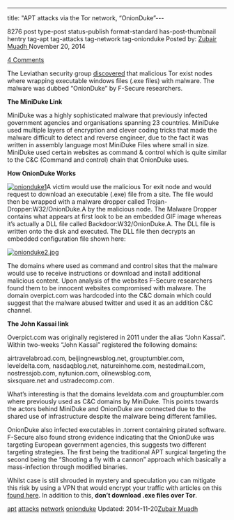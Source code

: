 ---
title: "APT attacks via the Tor network, “OnionDuke”---

8276 post type-post status-publish format-standard has-post-thumbnail hentry  tag-apt tag-attacks tag-network tag-onionduke 
Posted by: <a href="https://www.deepdotweb.com/author/zubairmuadh/" title="">Zubair Muadh </a></span>
<span>November 20, 2014</span>
    
<a href="/2014/11/20/apt-attacks-via-tor-network-onionduke/#comments">4 Comments</a></span>
</p>
<p>The Leviathan security group <a href="http://www.f-secure.com/weblog/archives/00002764.html" target="_blank">discovered</a> that malicious Tor exist nodes where wrapping executable windows files (.exe files) with malware. The malware was dubbed “OnionDuke” by F-Secure researchers.</p>
<p><strong>The MiniDuke Link</strong></p>
<p>MiniDuke was a highly sophisticated malware that previously infected government agencies and organisations spanning 23 countries. MiniDuke used multiple layers of encryption and clever coding tricks that made the malware difficult to detect and reverse engineer, due to the fact it was written in assembly language most MiniDuke Files where small in size. MiniDuke used certain websites as command &amp; control which is quite similar to the C&amp;C (Command and control) chain that OnionDuke uses.</p>
<p><strong>How OnionDuke Works</strong></p>
<p><a href="/imgs/2014/11/onionduke1.jpg"><img class="aligncenter size-full wp-image-8277" src="/imgs/2014/11/onionduke1.jpg" alt="onionduke1" width="650" height="365" srcset="/imgs/2014/11/onionduke1.jpg 650w, /imgs/2014/11/onionduke1-300x168.jpg 300w" sizes="(max-width: 650px) 100vw, 650px"/></a>A victim would use the malicious Tor exit node and would request to download an executable (.exe) file from a site. The file would then be wrapped with a malware dropper called Trojan-Dropper:W32/OnionDuke.A by the malicious node. The Malware Dropper contains what appears at first look to be an embedded GIF image whereas it’s actually a DLL file called Backdoor:W32/OnionDuke.A. The DLL file is written onto the disk and executed. The DLL file then decrypts an embedded configuration file shown here:</p>
<p><a href="/imgs/2014/11/onionduke2.jpg.png"><img class="aligncenter size-full wp-image-8278" src="/imgs/2014/11/onionduke2.jpg.png" alt="onionduke2.jpg" width="650" height="300" srcset="/imgs/2014/11/onionduke2.jpg.png 650w, /imgs/2014/11/onionduke2.jpg-300x138.png 300w, /imgs/2014/11/onionduke2.jpg-272x125.png 272w" sizes="(max-width: 650px) 100vw, 650px"/></a></p>
<p>The domains where used as command and control sites that the malware would use to receive instructions or download and install additional malicious content. Upon analysis of the websites F-Secure researchers found them to be innocent websites compromised with malware. The domain overpict.com was hardcoded into the C&amp;C domain which could suggest that the malware abused twitter and used it as an addition C&amp;C channel.</p>
<p><strong>The John Kassai link</strong></p>
<p>Overpict.com was originally registered in 2011 under the alias “John Kassai”. Within two-weeks “John Kassai” registered the following domains:</p>
<p>airtravelabroad.com, beijingnewsblog.net, grouptumbler.com, leveldelta.com, nasdaqblog.net, natureinhome.com, nestedmail.com, nostressjob.com, nytunion.com, oilnewsblog.com, sixsquare.net and ustradecomp.com.</p>
<p>What’s interesting is that the domains leveldata.com and grouptumbler.com where previously used as C&amp;C domains by MiniDuke. This points towards the actors behind MiniDuke and OnionDuke are connected due to the shared use of infrastructure despite the malware being different families.</p>
<p>OnionDuke also infected executables in .torrent containing pirated software. F-Secure also found strong evidence indicating that the OnionDuke was targeting European government agencies, this suggests two different targeting strategies. The first being the traditional APT surgical targeting the second being the “Shooting a fly with a cannon” approach which basically a mass-infection through modified binaries.</p>
<p>Whilst case is still shrouded in mystery and speculation you can mitigate this risk by using a VPN that would encrypt your traffic with articles on this <a href="http://www.deepdotweb.com/?s=VPN">found here</a>. In addition to this, <strong>don’t download .exe files over Tor</strong>.</p>
</div>
<a href="https://www.deepdotweb.com/tag/apt/" rel="tag">apt</a> <a href="https://www.deepdotweb.com/tag/attacks/" rel="tag">attacks</a> <a href="https://www.deepdotweb.com/tag/network/" rel="tag">network</a> <a href="https://www.deepdotweb.com/tag/onionduke/" rel="tag">onionduke</a> </span> 
Updated: 2014-11-20<a href="https://www.deepdotweb.com/author/zubairmuadh/" title="Posts by Zubair Muadh" rel="author">Zubair Muadh</a></strong></div>
    
